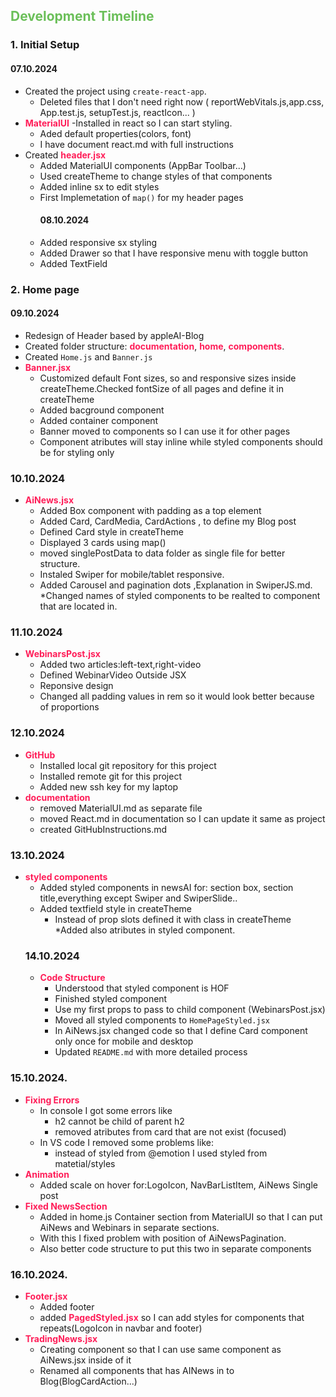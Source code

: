 <style>h2 {color:#6BBF59;} strong {color:#ff1d58;} html { scroll-behavior: smooth;} </style>

## Development Timeline

### 1. Initial Setup

#### 07.10.2024

* Created the project using `create-react-app`.
  * Deleted files that I don't need right now ( reportWebVitals.js,app.css, App.test.js, setupTest.js, reactIcon... )
* **MaterialUI** -Installed in react so I can start styling.
  * Aded default properties(colors, font)
  * I have document react.md with full instructions
* Created **header.jsx**
  * Added MaterialUI components (AppBar Toolbar...)
  * Used createTheme to change styles of that components
  * Added inline sx to edit styles
  * First Implemetation of `map()` for my header pages
    #### 08.10.2024
  * Added responsive sx styling
  * Added Drawer so that I have responsive menu with toggle button
  * Added TextField

### 2. Home page

#### 09.10.2024

* Redesign of Header based by appleAI-Blog
* Created folder structure: **documentation**, **home**, **components**.
* Created `Home.js` and `Banner.js`
* **Banner.jsx**
  * Customized default Font sizes, so and responsive sizes inside createTheme.Checked fontSize of all pages and define it in createTheme
  * Added bacground component
  * Added container component
  * Banner moved to components so I can use it for other pages
  * Component atributes will stay inline while styled components should be for styling only

### 10.10.2024

* **AiNews.jsx**
    * Added Box component with padding as a top element
    * Added Card, CardMedia, CardActions , to define my Blog post
    * Defined Card style in createTheme
    * Displayed 3 cards using map()
    * moved singlePostData to data folder as single file for better structure.
    * Instaled Swiper for mobile/tablet responsive.
    * Added Carousel and pagination dots ,Explanation in SwiperJS.md.
    *Changed names of styled components to be realted to component that are located in.

### 11.10.2024

* **WebinarsPost.jsx**
  * Added two articles:left-text,right-video
  * Defined WebinarVideo Outside JSX
  * Reponsive design
  * Changed all padding values in rem so it would look better because of proportions
    
### 12.10.2024
* **GitHub**
  * Installed local git repository for this project
  * Installed remote git for this project
  * Added new ssh key for my laptop
* **documentation**
  * removed MaterialUI.md as separate file
  * moved React.md in documentation so I can update it same as project
  * created GitHubInstructions.md
### 13.10.2024
* **styled components**
  * Added styled components in newsAI for: section box, section title,everything except Swiper and SwiperSlide..
  * Added textfield style in createTheme
      * Instead of prop slots defined it with class in createTheme
  *Added also atributes in styled component.
  ### 14.10.2024
  * **Code Structure**
    * Understood that styled component is HOF
    * Finished styled component
    * Use my first props to pass to child component (WebinarsPost.jsx)
    * Moved all styled components to ```HomePageStyled.jsx```
    * In AiNews.jsx changed code so that I define Card component only once for mobile and desktop
    * Updated ```README.md``` with more detailed process
### 15.10.2024.
* **Fixing Errors**
  * In console I got some errors like 
    * h2 cannot be child of parent h2
    * removed atributes from card that are not exist (focused)
  * In VS code I removed some problems like:
    * instead of styled from @emotion I used styled from matetial/styles
* **Animation**
  * Added scale on hover for:LogoIcon, NavBarListItem, AiNews Single post
* **Fixed NewsSection**
  * Added in home.js Container section from MaterialUI  so that I can put AiNews and Webinars in separate sections.
  * With this I fixed problem with position of AiNewsPagination.
  * Also better code structure to put this two in separate components 
### 16.10.2024.
* **Footer.jsx**
    * Added footer
    * added **PagedStyled.jsx** so I can add styles for components that repeats(LogoIcon in navbar and footer)
* **TradingNews.jsx**
  * Creating component so that I can use same component as AiNews.jsx inside of it
  * Renamed all components that has AINews in to Blog(BlogCardAction...)
